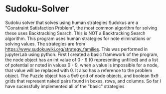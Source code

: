 # Sudoku-Solver
Sudoku solver that solves using human strategies
Sudokus are a "Constraint Satisfaction Problem", the most common algorithm for solving these uses Backtracking Search. This is NOT a Backtracking Search algorithm.
This program uses human strategies for note eliminations or solving values. The strategies are from https://www.sudokuwiki.org/strategy_families. 
This was performed in jupyterLab using python. 
First I created a basic framework of the program, the node object has an int value of 0 - 9 (0 representing unfilled) and a list of potential or noted in values 0 - 9, when a value is impossible for a node, that value will be replaced with 0. It also has a reference to the problem object.
The Puzzle object has a 9x9 grid of node objects, and boolean 9x9 grids that represent naked pairs found in boxes, rows, and columns. 
So far I have sucessfully implemented all of the "basic" strategies
